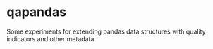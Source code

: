 # qapandas
Some experiments for extending pandas data structures with quality indicators and other metadata
